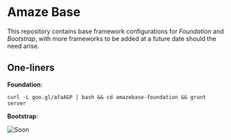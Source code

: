 # Amaze Base

This repository contains base framework configurations for _Foundation_ and _Bootstrap_,
with more frameworks to be added at a future date should the need arise.

## One-liners

__Foundation__:

	curl -L goo.gl/afaAGP | bash && cd amazebase-foundation && grunt server

__Bootstrap__:

![Soon](https://encrypted-tbn1.gstatic.com/images?q=tbn:ANd9GcTa5X9AGUe94zn9R9MBxZsIfYIRh2vBQ95vJ0lLls_wkoEzw4u2pw)

